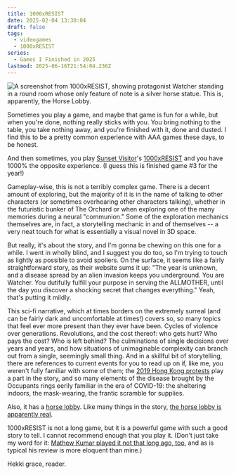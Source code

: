 ```yaml
---
title: 1000xRESIST
date: 2025-02-04 13:30:04
draft: false
tags:
  - videogames
  - 1000xRESIST
series:
  - Games I Finished in 2025
lastmod: 2025-06-16T21:54:04.236Z
---
```

![A screenshot from 1000xRESIST, showing protagonist Watcher standing in a round room whose only feature of note is a silver horse statue. This is, apparently, the Horse Lobby.](/ob/posts/attachments/bafkreig2vem6fwu2erv2lf34ufzxt6orvx6chew354dly3ii4k22252p4q.jpg)

Sometimes you play a game, and maybe that game is fun for a while, but when you're done, nothing really sticks with you. You bring nothing to the table, you take nothing away, and you're finished with it, done and dusted. I find this to be a pretty common experience with AAA games these days, to be honest.

And then sometimes, you play [Sunset Visitor][1]'s [1000xRESIST][2] and you have 1000% the opposite experience. (I guess this is finished game #3 for the year!)

Gameplay-wise, this is not a terribly complex game. There is a decent amount of exploring, but the majority of it is in the name of talking to other characters (or sometimes overhearing other characters talking), whether in the futuristic bunker of The Orchard or when exploring one of the many memories during a neural "communion." Some of the exploration mechanics themselves are, in fact, a storytelling mechanic in and of themselves -- a very neat touch for what is essentially a visual novel in 3D space.

But really, it's about the story, and I'm gonna be chewing on this one for a while. I went in wholly blind, and I suggest you do too, so I'm trying to touch as lightly as possible to avoid spoilers. On the surface, it seems like a fairly straightforward story, as their website sums it up: "The year is unknown, and a disease spread by an alien invasion keeps you underground. You are Watcher. You dutifully fulfill your purpose in serving the ALLMOTHER, until the day you discover a shocking secret that changes everything." Yeah, that's putting it mildly.

This sci-fi narrative, which at times borders on the extremely surreal (and can be fairly dark and uncomfortable at times!) covers so, so many topics that feel ever more present than they ever have been. Cycles of violence over generations. Revolutions, and the cost thereof: who gets hurt? Who pays the cost? Who is left behind? The culminations of single decisions over years and years, and how situations of unimaginable complexity can branch out from a single, seemingly small thing. And in a skillful bit of storytelling, there are references to current events for you to read up on if, like me, you weren't fully familiar with some of them; the [2019 Hong Kong protests][4] play a part in the story, and so many elements of the disease brought by the Occupants rings eerily familiar in the era of COVID-19: the sheltering indoors, the mask-wearing, the frantic scramble for supplies.

Also, it has a [horse lobby][3]. Like many things in the story, [the horse lobby is apparently real][5].

1000xRESIST is not a long game, but it is a powerful game with such a good story to tell. I cannot recommend enough that you play it. (Don't just take my word for it: [Mathew Kumar played it not that long ago, too][6], and as is typical his review is more eloquent than mine.)

Hekki grace, reader.

[1]: https://www.sunsetvisitor.studio/

[2]: https://store.steampowered.com/app/1675830/1000xRESIST/

[3]: https://bsky.app/profile/awaymessage.club/post/3lh5zkpaqez2q

[4]: https://en.wikipedia.org/wiki/2019%E2%80%932020_Hong_Kong_protests

[5]: https://bsky.app/profile/sunnysxc.bsky.social/post/3lhdhu5znw22l

[6]: https://everygame.tumblr.com/post/774021738899062784/1000xresist-developedpublished-by-sunset-visitor
